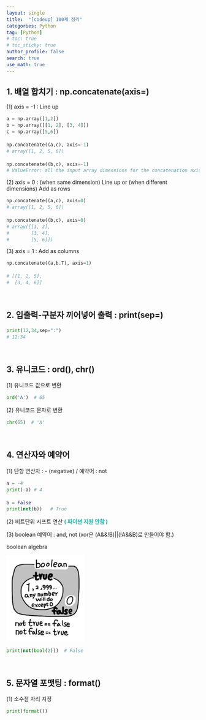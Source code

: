 ```yaml
---
layout: single  
title:  "[codeup] 100제 정리"
categories: Python
tag: [Python]
# toc: true
# toc_sticky: true
author_profile: false
search: true
use_math: true
---
```


## 1. 배열 합치기 : np.concatenate(axis=)

(1) axis = -1 : Line up <br/>


```python
a = np.array([1,2])
b = np.array([[1, 2], [3, 4]])
c = np.array([5,6])

np.concatenate((a,c), axis=-1)
# array([1, 2, 5, 6])

np.concatenate((b,c), axis=-1)
# ValueError: all the input array dimensions for the concatenation axis must match exactly
```

(2) axis = 0 : (when same dimension) Line up  or (when different dimensions) Add as rows <br/>


```python
np.concatenate((a,c), axis=0)
# array([1, 2, 5, 6])

np.concatenate((b,c), axis=0)
# array([[1, 2],
#        [3, 4],
#        [5, 6]])
```
(3) axis = 1 : Add as columns <br/>


```python
np.concatenate((a,b.T), axis=1)

# [[1, 2, 5],
#  [3, 4, 6]]
```
<br/>

## 2. 입출력-구분자 끼어넣어 출력 : print(sep=) <br/>
```python
print(12,34,sep=":")
# 12:34
```
<br/>

## 3. 유니코드 : ord(), chr()
(1) 유니코드 값으로 변환 <br/>
```python
ord('A')  # 65
```
(2) 유니코드 문자로 변환 <br/>
```python
chr(65)  # 'A'
```
<br/>

## 4. 연산자와 예약어
(1) 단항 연산자 : - (negative) / 예약어 : not
```python
a = -4
print(-a) # 4

b = False
print(not(b))   # True
```
(2) 비트단위 시프트 연산 **<span style="color:lightseagreen"> ( 파이썬 지원 안함 )</span>**

(3) boolean 예약어 : and, not (xor은 (A&&!B)||(!A&&B)로 만들어야 함.)

boolean algebra

<img src="/assets/images/2023-01-10-codeup/bool.png" alt="boolean algebra" style="zoom: 90%;" />

```python
print(not(bool(2)))  # False
```
<br/>

## 5. 문자열 포맷팅 : format()
(1) 소수점 자리 지정
```python
print(format()) 